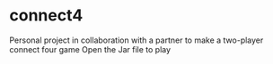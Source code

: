 # connect4
Personal project in collaboration with a partner to make a two-player connect four game
Open the Jar file to play
